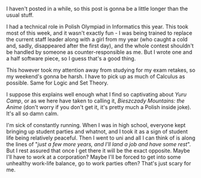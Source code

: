 I haven't posted in a while, so this post is gonna be a little longer than the usual stuff.

I had a technical role in Polish Olympiad in Informatics this year. This took most of this week, and it wasn't exactly fun - I was being trained to replace the current staff leader along with a girl from my year (who caught a cold and, sadly, disappeared after the first day), and the whole contest shouldn't be handled by someone as counter-responsible as me. But I wrote one and a half software piece, so I guess that's a good thing.

This however took my attention away from studying for my exam retakes, so my weekend's gonna be harsh. I have to pick up as much of Calculus as possible. Same for Logic and Set Theory.

I suppose this explains well enough what I find so captivating about _Yuru Camp_, or as we here have taken to calling it, _Bieszczady Mountains: the Anime_ (don't worry if you don't get it, it's pretty much a Polish inside joke). It's all so damn calm.

I'm sick of constantly running. When I was in high school, everyone kept bringing up student parties and whatnot, and I took it as a sign of student life being relatively peaceful. Then I went to uni and all I can think of is along the lines of "_just a few more years, and I'll land a job and have some rest_". But I rest assured that once I get there it will be the exact opposite. Maybe I'll have to work at a corporation? Maybe I'll be forced to get into some unhealthy work-life balance, go to work parties often? That's just scary for me.
